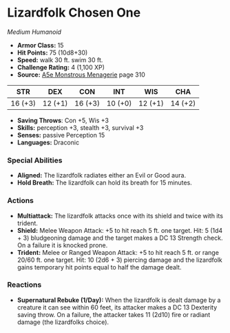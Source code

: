 # Lizardfolk Chosen One

*Medium* *Humanoid*

- **Armor Class:** 15
- **Hit Points:** 75 (10d8+30)
- **Speed:** walk 30 ft. swim 30 ft.
- **Challenge Rating:** 4 (1,100 XP)
- **Source:** [A5e Monstrous Menagerie](https://enpublishingrpg.com/products/level-up-monstrous-menagerie-a5e) page 310

| STR | DEX | CON | INT | WIS | CHA |
| --- | --- | --- | --- | --- | --- |
| 16 (+3) | 12 (+1) | 16 (+3) | 10 (+0) | 12 (+1) | 14 (+2) |

- **Saving Throws**: Con +5, Wis +3
- **Skills:** perception +3, stealth +3, survival +3
- **Senses:** passive Perception 15
- **Languages:** Draconic

### Special Abilities

- **Aligned:** The lizardfolk radiates either an Evil or Good aura.
- **Hold Breath:** The lizardfolk can hold its breath for 15 minutes.

### Actions

- **Multiattack:** The lizardfolk attacks once with its shield and twice with its trident.
- **Shield:** Melee Weapon Attack: +5 to hit  reach 5 ft.  one target. Hit: 5 (1d4 + 3) bludgeoning damage  and the target makes a DC 13 Strength check. On a failure  it is knocked prone.
- **Trident:** Melee or Ranged Weapon Attack: +5 to hit  reach 5 ft. or range 20/60 ft.  one target. Hit: 10 (2d6 + 3) piercing damage  and the lizardfolk gains temporary hit points equal to half the damage dealt.

### Reactions

- **Supernatural Rebuke (1/Day):** When the lizardfolk is dealt damage by a creature it can see within 60 feet, its attacker makes a DC 13 Dexterity saving throw. On a failure, the attacker takes 11 (2d10) fire or radiant damage (the lizardfolks choice).


